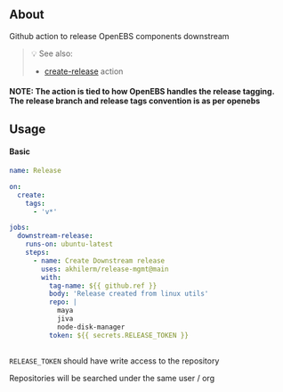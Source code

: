 ## About

Github action to release OpenEBS components downstream

> :bulb: See also:
> * [create-release](https://github.com/actions/create-release) action

#### NOTE: The action is tied to how OpenEBS handles the release tagging. The release branch and release tags convention is as per openebs

## Usage

#### Basic
```yaml
name: Release

on:
  create:
    tags:
      - 'v*'

jobs:
  downstream-release:
    runs-on: ubuntu-latest
    steps:
      - name: Create Downstream release
        uses: akhilerm/release-mgmt@main
        with:
          tag-name: ${{ github.ref }}
          body: 'Release created from linux utils'
          repo: |
            maya
            jiva
            node-disk-manager
          token: ${{ secrets.RELEASE_TOKEN }}
  
```

`RELEASE_TOKEN` should have write access to the repository

Repositories will be searched under the same user / org